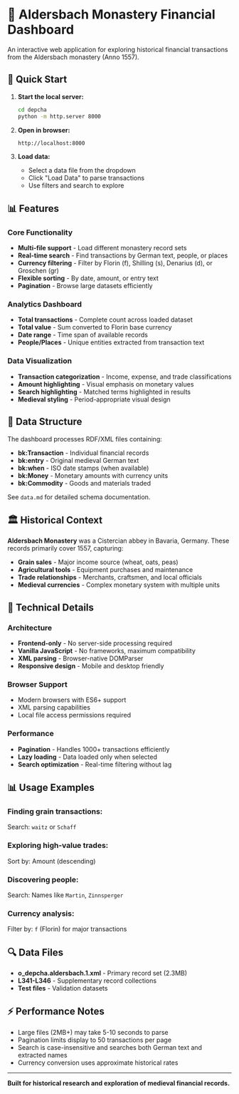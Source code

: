 # 📜 Aldersbach Monastery Financial Dashboard

An interactive web application for exploring historical financial transactions from the Aldersbach monastery (Anno 1557).

## 🚀 Quick Start

1. **Start the local server:**
   ```bash
   cd depcha
   python -m http.server 8000
   ```

2. **Open in browser:**
   ```
   http://localhost:8000
   ```

3. **Load data:**
   - Select a data file from the dropdown
   - Click "Load Data" to parse transactions
   - Use filters and search to explore

## 📊 Features

### Core Functionality
- **Multi-file support** - Load different monastery record sets
- **Real-time search** - Find transactions by German text, people, or places  
- **Currency filtering** - Filter by Florin (f), Shilling (s), Denarius (d), or Groschen (gr)
- **Flexible sorting** - By date, amount, or entry text
- **Pagination** - Browse large datasets efficiently

### Analytics Dashboard
- **Total transactions** - Complete count across loaded dataset
- **Total value** - Sum converted to Florin base currency
- **Date range** - Time span of available records
- **People/Places** - Unique entities extracted from transaction text

### Data Visualization
- **Transaction categorization** - Income, expense, and trade classifications
- **Amount highlighting** - Visual emphasis on monetary values
- **Search highlighting** - Matched terms highlighted in results
- **Medieval styling** - Period-appropriate visual design

## 📁 Data Structure

The dashboard processes RDF/XML files containing:

- **bk:Transaction** - Individual financial records
- **bk:entry** - Original medieval German text
- **bk:when** - ISO date stamps (when available)
- **bk:Money** - Monetary amounts with currency units
- **bk:Commodity** - Goods and materials traded

See `data.md` for detailed schema documentation.

## 🏛️ Historical Context

**Aldersbach Monastery** was a Cistercian abbey in Bavaria, Germany. These records primarily cover 1557, capturing:

- **Grain sales** - Major income source (wheat, oats, peas)
- **Agricultural tools** - Equipment purchases and maintenance
- **Trade relationships** - Merchants, craftsmen, and local officials
- **Medieval currencies** - Complex monetary system with multiple units

## 🔧 Technical Details

### Architecture
- **Frontend-only** - No server-side processing required
- **Vanilla JavaScript** - No frameworks, maximum compatibility
- **XML parsing** - Browser-native DOMParser
- **Responsive design** - Mobile and desktop friendly

### Browser Support
- Modern browsers with ES6+ support
- XML parsing capabilities
- Local file access permissions required

### Performance
- **Pagination** - Handles 1000+ transactions efficiently
- **Lazy loading** - Data loaded only when selected
- **Search optimization** - Real-time filtering without lag

## 📊 Usage Examples

### Finding grain transactions:
Search: `waitz` or `Schaff`

### Exploring high-value trades:
Sort by: Amount (descending)

### Discovering people:
Search: Names like `Martin`, `Zinnsperger`

### Currency analysis:
Filter by: `f` (Florin) for major transactions

## 🔍 Data Files

- **o_depcha.aldersbach.1.xml** - Primary record set (2.3MB)
- **L341-L346** - Supplementary record collections
- **Test files** - Validation datasets

## ⚡ Performance Notes

- Large files (2MB+) may take 5-10 seconds to parse
- Pagination limits display to 50 transactions per page
- Search is case-insensitive and searches both German text and extracted names
- Currency conversion uses approximate historical rates

---

**Built for historical research and exploration of medieval financial records.**